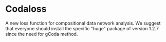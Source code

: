 # Codaloss
A new loss function for compositional data network analysis.
We suggest that everyone should install the specific "huge" package of version 1.2.7 since the need for gCoda method.
